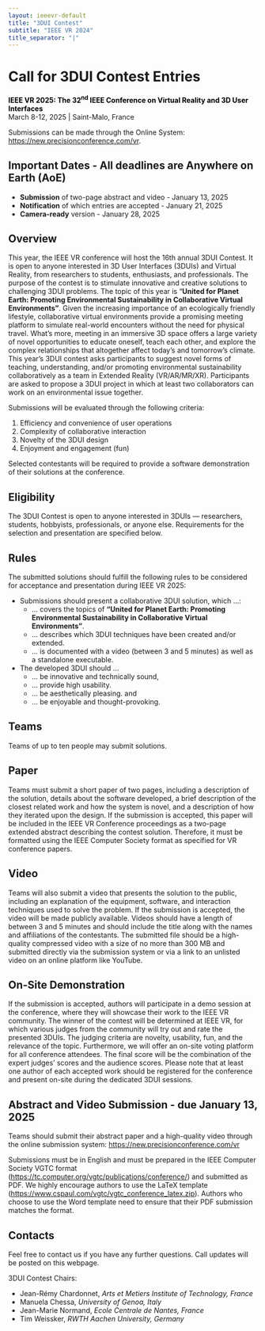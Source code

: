 ```yaml
---
layout: ieeevr-default
title: "3DUI Contest"
subtitle: "IEEE VR 2024"
title_separator: "|"
---
```


<script type="text/javascript">
    $(document).ready(function(){
		var email = ""; 
		var domain = "ieeevr.org"; 

	    email = "contest2025"; 		
		$(".contestSm").html("<span class='text-nowrap'><a href=javascript:location='" + "mail" + "to:" + email + "@" + domain + "'><i class='fas fa-fw fa-envelope-square emailIconSm' style=''></i><i class='emailTextSm'>" + email + "@" + domain + "</a></i></span>");   
        
        $(".contest").html("<span class='text-nowrap'><a href=javascript:location='" + "mail" + "to:" + email + "@" + domain + "'><i class='fas fa-fw fa-envelope-square emailIcon' style=''></i><i class='emailText'>" + email + "@" + domain + "</a></i></span>");              
	});
</script>
<div>
    <h1 id="cfp-3dui-contest">Call for 3DUI Contest Entries<div class="floatRight"><span class="contestSm"></span></div></h1>
    <p>
        <strong style="color: black">IEEE VR 2025: The 32<sup>nd</sup> IEEE Conference on Virtual Reality and 3D User Interfaces</strong><br />
            March 8-12, 2025 | Saint-Malo, France
    </p>
    <p>
        Submissions can be made through the Online System: <a href="https://new.precisionconference.com/vr">https://new.precisionconference.com/vr</a>.
    </p>
    <h2 id="important-dates"> Important Dates - All deadlines are Anywhere on Earth (AoE)</h2>
    <ul>        
        <li><strong>Submission</strong> of two-page abstract and video - January 13, 2025</li>
        <li><strong>Notification</strong> of which entries are accepted - January 21, 2025</li>
        <li><strong>Camera-ready</strong> version - January 28, 2025</li>
    </ul>
    <h2 id="Overview">Overview</h2>
    <p>
        This year, the IEEE VR conference will host the 16th annual 3DUI Contest. It is open to anyone interested in 3D User Interfaces (3DUIs) and Virtual Reality, from researchers to students, enthusiasts, and professionals. The purpose of the contest is to stimulate innovative and creative solutions to challenging 3DUI problems. The topic of this year is “<strong>United for Planet Earth: Promoting Environmental Sustainability in Collaborative Virtual Environments”</strong>.
        Given the increasing importance of an ecologically friendly lifestyle, collaborative virtual environments provide a promising meeting platform to simulate real-world encounters without the need for physical travel. What’s more, meeting in an immersive 3D space offers a large variety of novel opportunities to educate oneself, teach each other, and explore the complex relationships that altogether affect today’s and tomorrow’s climate. This year’s 3DUI contest asks participants to suggest novel forms of teaching, understanding, and/or promoting environmental sustainability collaboratively as a team in Extended Reality (VR/AR/MR/XR). Participants are asked to propose a 3DUI project in which at least two collaborators can work on an environmental issue together.
    </p>
    <p>Submissions will be evaluated through the following criteria:
        <ol>
            <li>Efficiency and convenience of user operations</li>
            <li>Complexity of collaborative interaction</li>            
            <li>Novelty of the 3DUI design</li>
            <li>Enjoyment and engagement (fun)</li>
        </ol>
    </p>
    <p>    
        Selected contestants will be required to provide a software demonstration of their solutions at the conference.
    </p>
    <h2 id="eligibility">Eligibility</h2>
    <p>
        The 3DUI Contest is open to anyone interested in 3DUIs — researchers, students, hobbyists, professionals, or anyone else. Requirements for the selection and presentation are specified below.
    </p>
    <h2 id="rules">Rules</h2>
    <p>
        The submitted solutions should fulfill the following rules to be considered for acceptance and presentation during IEEE VR 2025:
        <ul>
            <li>Submissions should present a collaborative 3DUI solution, which …:
                <ul>
                    <li> … covers the topics of <strong>“United for Planet Earth: Promoting Environmental Sustainability in Collaborative Virtual Environments”</strong>. </li>
                    <li> … describes which 3DUI techniques have been created and/or extended.</li>
                    <li> … is documented with a video (between 3 and 5 minutes) as well as a standalone executable.</li>
                </ul>
            </li>
            <li>The developed 3DUI should ...
                <ul>
                    <li>… be innovative and technically sound,</li>
                    <li>… provide high usability.</li>
                    <li>… be aesthetically pleasing. and</li>
                    <li>… be enjoyable and thought-provoking.</li>
                </ul>
            </li>
        </ul>
    </p>
    <h2 id="teams">Teams</h2>
    <p>
        Teams of <span class="bold">up to ten people</span> may submit solutions.
    </p>    
    <h2 id="paper">Paper</h2>
    <p>
        Teams must submit a short paper of two pages, including a description of the solution, details about the software developed, a brief description of the closest related work and how the system is novel, and a description of how they iterated upon the design. If the submission is accepted, this paper will be included in the IEEE VR Conference proceedings as a two-page extended abstract describing the contest solution. Therefore, it must be formatted using the IEEE Computer Society format as specified for VR conference papers.
    </p>
    <h2 id="video">Video</h2>
    <p>
    Teams will also submit a video that presents the solution to the public, including an explanation of the equipment, software, and interaction techniques used to solve the problem. If the submission is accepted, the video will be made publicly available. Videos should have a length of <span class="bold">between 3 and 5 minutes</span> and should include the title along with the names and affiliations of the contestants. The submitted file should be a high-quality compressed video with a size of no more than 300 MB and submitted directly via the submission system or via a link to an unlisted video on an online platform like YouTube.
    </p>
    <h2 id="demonstration">On-Site Demonstration</h2>
    <p>
    If the submission is accepted, authors will participate in a demo session at the conference, where they will showcase their work to the IEEE VR community. The winner of the contest will be determined at IEEE VR, for which various judges from the community will try out and rate the presented 3DUIs. The judging criteria are novelty, usability, fun, and the relevance of the topic. Furthermore, we will offer an on-site voting platform for all conference attendees. The final score will be the combination of the expert judges’ scores and the audience scores.
    Please note that at least one author of each accepted work should be registered for the conference and present on-site during the dedicated 3DUI sessions.
    </p>     
    <h2>Abstract and Video Submission - due January 13, 2025</h2>
    <p>
    Teams should submit their abstract paper and a high-quality video through the online submission system: <a href="https://new.precisionconference.com/vr">https://new.precisionconference.com/vr</a>
    </p>
    <p>
    Submissions must be in English and must be prepared in the IEEE Computer Society VGTC format (<a href="https://tc.computer.org/vgtc/publications/conference/">https://tc.computer.org/vgtc/publications/conference/</a>) and submitted as PDF. We highly encourage authors to use the LaTeX template (<a href="https://www.cspaul.com/vgtc/vgtc_conference_latex.zip">https://www.cspaul.com/vgtc/vgtc_conference_latex.zip</a>). Authors who choose to use the Word template need to ensure that their PDF submission matches the format.
    </p>
    <h2 id="contacts">Contacts <div class="floatRight"><span class="contestSm"></span></div></h2>	
    <p>
    Feel free to contact us if you have any further questions. Call updates will be posted on this webpage.
    </p>
    <p>
        3DUI Contest Chairs:
        <ul>   
            <li><span class="bold">Jean-Rémy Chardonnet</span>, <i>Arts et Metiers Institute of Technology, France</i></li>            
            <li><span class="bold">Manuela Chessa</span>, <i>University of Genoa, Italy</i></li>            
            <li><span class="bold">Jean-Marie Normand</span>, <i>Ecole Centrale de Nantes, France</i></li>
            <li><span class="bold">Tim Weissker</span>, <i>RWTH Aachen University, Germany </i></li>
        </ul>
    </p>
</div>